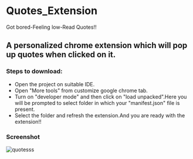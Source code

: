 # Quotes_Extension
Got bored-Feeling low-Read Quotes!!
## A personalized chrome extension which will pop up quotes when clicked on it.
### Steps to download:
- Open the project on suitable IDE.
- Open "More tools" from customize google chrome tab.
- Turn on "developer mode" and then click on "load unpacked".Here you will be prompted to select folder in which your "manifest.json" file is present.
- Select the folder and refresh the extension.And you are ready with the extension!!
### Screenshot
![quotesss](https://user-images.githubusercontent.com/70443980/150647649-a5a0f333-dca1-490b-87d7-a99e446ad859.png)

